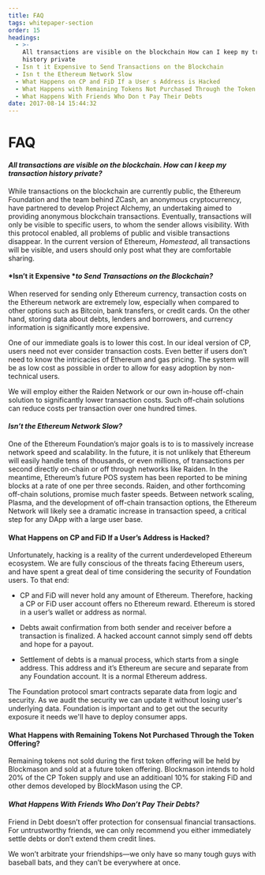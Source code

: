 ```yaml
---
title: FAQ
tags: whitepaper-section
order: 15
headings:
  - >-
    All transactions are visible on the blockchain How can I keep my transaction
    history private
  - Isn t it Expensive to Send Transactions on the Blockchain
  - Isn t the Ethereum Network Slow
  - What Happens on CP and FiD If a User s Address is Hacked
  - What Happens with Remaining Tokens Not Purchased Through the Token Offering
  - What Happens With Friends Who Don t Pay Their Debts
date: 2017-08-14 15:44:32
---
```



# FAQ

#### *All transactions are visible on the blockchain. How can I keep my transaction history private?*

While transactions on the blockchain are currently public, the Ethereum Foundation and the team behind ZCash, an anonymous cryptocurrency, have partnered to develop Project Alchemy, an undertaking aimed to providing anonymous blockchain transactions. Eventually, transactions will only be visible to specific users, to whom the sender allows visibility. With this protocol enabled, all problems of public and visible transactions disappear. In the current version of Ethereum, *Homestead*, all transactions will be visible, and users should only post what they are comfortable sharing.

#### *Isn’t it Expensive **to Send Transactions on the Blockchain?*

When reserved for sending only Ethereum currency, transaction costs on the Ethereum network are extremely low, especially when compared to other options such as Bitcoin, bank transfers, or credit cards. On the other hand, storing data about debts, lenders and borrowers, and currency information is significantly more expensive.

One of our immediate goals is to lower this cost. In our ideal version of CP, users need not ever consider transaction costs. Even better if users don’t need to know the intricacies of Ethereum and gas pricing. The system will be as low cost as possible in order to allow for easy adoption by non-technical users.

We will employ either the Raiden Network or our own in-house off-chain solution to significantly lower transaction costs. Such off-chain solutions can reduce costs per transaction over one hundred times.

#### *Isn’t the Ethereum Network Slow?*

One of the Ethereum Foundation’s major goals is to is to massively increase network speed and scalability. In the future, it is not unlikely that Ethereum will easily handle tens of thousands, or even millions, of transactions per second directly on-chain or off through networks like Raiden. In the meantime, Ethereum’s future POS system has been reported to be mining blocks at a rate of one per three seconds. Raiden, and other forthcoming off-chain solutions, promise much faster speeds. Between network scaling, Plasma, and the development of off-chain transaction options, the Ethereum Network will likely see a dramatic increase in transaction speed, a critical step for any DApp with a large user base.

#### What Happens on CP and FiD If a User’s Address is Hacked?

Unfortunately, hacking is a reality of the current underdeveloped Ethereum ecosystem. We are fully conscious of the threats facing Ethereum users, and have spent a great deal of time considering the security of Foundation users. To that end:

* CP and FiD will never hold any amount of Ethereum. Therefore, hacking a CP or FiD user account offers no Ethereum reward. Ethereum is stored in a user’s wallet or address as normal.

* Debts await confirmation from both sender and receiver before a transaction is finalized. A hacked account cannot simply send off debts and hope for a payout.

* Settlement of debts is a manual process, which starts from a single address. This address and it’s Ethereum are secure and separate from any Foundation account. It is a normal Ethereum address.

The Foundation protocol smart contracts separate data from logic and security. As we audit the security we can update it without losing user's underlying data.  Foundation is important and to get out the security exposure it needs we'll have to deploy consumer apps.

#### What Happens with Remaining Tokens Not Purchased Through the Token Offering?

Remaining tokens not sold during the first token offering will be held by Blockmason and sold at a future token offering. Blockmason intends to hold 20% of the CP Token supply and use an additioanl 10% for staking FiD and other demos developed by BlockMason using the CP.  

#### *What Happens With Friends Who Don’t Pay Their Debts?*

Friend in Debt doesn’t offer protection for consensual financial transactions. For untrustworthy friends, we can only recommend you either immediately settle debts or don’t extend them credit lines.

We won’t arbitrate your friendships—we only have so many tough guys with baseball bats, and they can’t be everywhere at once.
